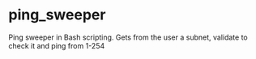 # ping_sweeper
Ping sweeper in Bash scripting.
Gets from the user a subnet, validate to check it and ping from 1-254  
